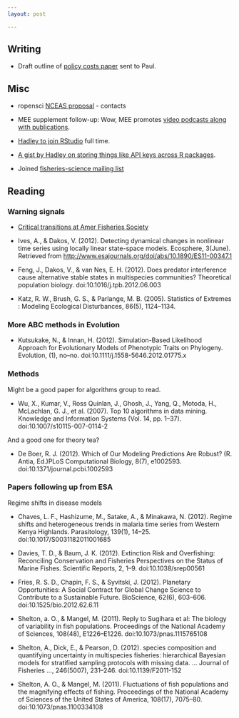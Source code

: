 ```yaml
---
layout: post

---
```


## Writing

* Draft outline of [policy costs paper](https://github.com/cboettig/pdg_control/tree/master/inst/doc/policycosts) sent to Paul.  


## Misc 

* ropensci [NCEAS proposal](https://github.com/ropensci/docs/blob/master/nceas/nceas_working_group_proposal.md) - contacts

* MEE supplement follow-up: Wow, MEE promotes [video podcasts along with publications](http://www.methodsinecologyandevolution.org/view/0/podcasts.html).  

* [Hadley to join RStudio](http://blog.rstudio.org/2012/08/20/welcome-hadley-winston-and-garrett/) full time. 

* [A gist by Hadley on storing things like API keys across R packages](https://gist.github.com/3379144).  

* Joined [fisheries-science mailing list](http://segate.sunet.se/cgi-bin/wa)


## Reading

### Warning signals

* [Critical transitions at Amer Fisheries Society](https://afs.confex.com/afs/2012/webprogram/Paper9299.html)

* Ives, A., & Dakos, V. (2012). Detecting dynamical changes in nonlinear time series using locally linear state-space models. Ecosphere, 3(June). Retrieved from http://www.esajournals.org/doi/abs/10.1890/ES11-00347.1

* Feng, J., Dakos, V., & van Nes, E. H. (2012). Does predator interference cause alternative stable states in multispecies communities? Theoretical population biology. doi:10.1016/j.tpb.2012.06.003

* Katz, R. W., Brush, G. S., & Parlange, M. B. (2005). Statistics of Extremes : Modeling Ecological Disturbances, 86(5), 1124–1134.

### More ABC methods in Evolution
* Kutsukake, N., & Innan, H. (2012). Simulation-Based Likelihood Approach for Evolutionary Models of Phenotypic Traits on Phylogeny. Evolution, (1), no–no. doi:10.1111/j.1558-5646.2012.01775.x

### Methods

Might be a good paper for algorithms group to read.

* Wu, X., Kumar, V., Ross Quinlan, J., Ghosh, J., Yang, Q., Motoda, H., McLachlan, G. J., et al. (2007). Top 10 algorithms in data mining. Knowledge and Information Systems (Vol. 14, pp. 1–37). doi:10.1007/s10115-007-0114-2


And a good one for theory tea?

* De Boer, R. J. (2012). Which of Our Modeling Predictions Are Robust? (R. Antia, Ed.)PLoS Computational Biology, 8(7), e1002593. doi:10.1371/journal.pcbi.1002593

### Papers following up from ESA
Regime shifts in disease models

* Chaves, L. F., Hashizume, M., Satake, A., & Minakawa, N. (2012). Regime shifts and heterogeneous trends in malaria time series from Western Kenya Highlands. Parasitology, 139(1), 14–25. doi:10.1017/S0031182011001685

* Davies, T. D., & Baum, J. K. (2012). Extinction Risk and Overfishing: Reconciling Conservation and Fisheries Perspectives on the Status of Marine Fishes. Scientific Reports, 2, 1–9. doi:10.1038/srep00561

* Fries, R. S. D., Chapin, F. S., & Syvitski, J. (2012). Planetary Opportunities: A Social Contract for Global Change Science to Contribute to a Sustainable Future. BioScience, 62(6), 603–606. doi:10.1525/bio.2012.62.6.11

* Shelton, a. O., & Mangel, M. (2011). Reply to Sugihara et al: The biology of variability in fish populations. Proceedings of the National Academy of Sciences, 108(48), E1226–E1226. doi:10.1073/pnas.1115765108

* Shelton, A., Dick, E., & Pearson, D. (2012). species composition and quantifying uncertainty in multispecies fisheries: hierarchical Bayesian models for stratified sampling protocols with missing data. … Journal of Fisheries …, 246(5007), 231–246. doi:10.1139/F2011-152

* Shelton, A. O., & Mangel, M. (2011). Fluctuations of fish populations and the magnifying effects of fishing. Proceedings of the National Academy of Sciences of the United States of America, 108(17), 7075–80. doi:10.1073/pnas.1100334108

